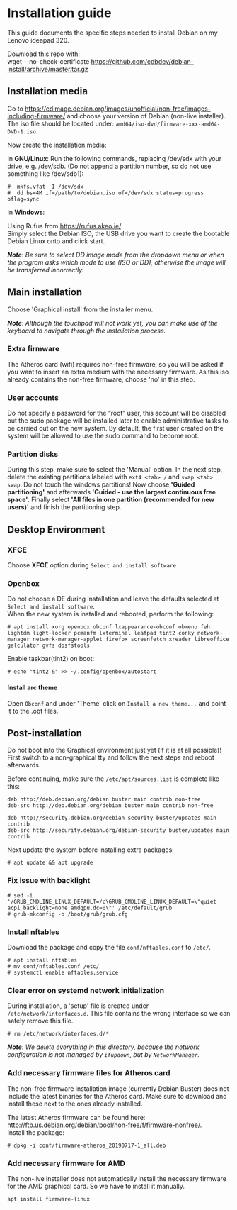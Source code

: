 # Installation guide
This guide documents the specific steps needed to install Debian on my Lenovo ideapad 320.

Download this repo with:  
wget --no-check-certificate https://github.com/cdbdev/debian-install/archive/master.tar.gz

## Installation media
Go to https://cdimage.debian.org/images/unofficial/non-free/images-including-firmware/ and choose your version of Debian (non-live installer). The iso file should be located under: `amd64/iso-dvd/firmware-xxx-amd64-DVD-1.iso`.

Now create the installation media:

In **GNU/Linux**:
Run the following commands, replacing /dev/sdx with your drive, e.g. /dev/sdb. (Do not append a partition number, so do not use something like /dev/sdb1):

```
#  mkfs.vfat -I /dev/sdx
#  dd bs=4M if=/path/to/debian.iso of=/dev/sdx status=progress oflag=sync
```

In **Windows**:

Using Rufus from https://rufus.akeo.ie/.  
Simply select the Debian ISO, the USB drive you want to create the bootable Debian Linux onto and click start. 

**_Note_**: _Be sure to select DD image mode from the dropdown menu or when the program asks which mode to use (ISO or DD), otherwise the image will be transferred incorrectly._

## Main installation
Choose 'Graphical install' from the installer menu.  

**_Note_**: _Although the touchpad will not work yet, you can make use of the keyboard to navigate through the installation process._

### Extra firmware
The Atheros card (wifi) requires non-free firmware, so you will be asked if you want to insert an extra medium with the necessary firmware. As this iso already contains the non-free firmware, choose 'no' in this step.

### User accounts
Do not specify a password for the “root” user, this account will be disabled but the sudo package will be installed later to enable administrative tasks to be carried out on the new system. By default, the first user created on the system will be allowed to use the sudo command to become root. 

### Partition disks
During this step, make sure to select the 'Manual' option. In the next step, delete the existing partitions labeled with `ext4 <tab> /` and `swap <tab> swap`. Do not touch the windows partitions! Now choose **'Guided partitioning'** and afterwards **'Guided - use the largest continuous free space'**. Finally select **'All files in one partition (recommended for new users)'** and finish the partitioning step.

## Desktop Environment
### XFCE
Choose **XFCE** option during `Select and install software`

### Openbox
Do not choose a DE during installation and leave the defaults selected at `Select and install software`.  
When the new system is installed and rebooted, perform the following:
```
# apt install xorg openbox obconf lxappearance-obconf obmenu feh lightdm light-locker pcmanfm lxterminal leafpad tint2 conky network-manager network-manager-applet firefox screenfetch xreader libreoffice galculator gvfs dosfstools
```

Enable taskbar(tint2) on boot:
```
# echo "tint2 &" >> ~/.config/openbox/autostart
```

#### Install arc theme
Open `Obconf` and under 'Theme' click on `Install a new theme...` and point it to the .obt files.

## Post-installation
Do not boot into the Graphical environment just yet (if it is at all possible)! First switch to a non-graphical tty and follow the next steps and reboot afterwards.

Before continuing, make sure the `/etc/apt/sources.list` is complete like this:
```
deb http://deb.debian.org/debian buster main contrib non-free
deb-src http://deb.debian.org/debian buster main contrib non-free

deb http://security.debian.org/debian-security buster/updates main contrib
deb-src http://security.debian.org/debian-security buster/updates main contrib
```

Next update the system before installing extra packages:
```
# apt update && apt upgrade
```

### Fix issue with backlight
```
# sed -i '/GRUB_CMDLINE_LINUX_DEFAULT=/c\GRUB_CMDLINE_LINUX_DEFAULT=\"quiet acpi_backlight=none amdgpu.dc=0\"' /etc/default/grub
# grub-mkconfig -o /boot/grub/grub.cfg
```

### Install nftables
Download the package and copy the file `conf/nftables.conf` to `/etc/`.

```
# apt install nftables
# mv conf/nftables.conf /etc/
# systemctl enable nftables.service
```

### Clear error on systemd network initialization
During installation, a 'setup' file is created under `/etc/network/interfaces.d`. This file contains the wrong interface so we can safely remove this file.

```
# rm /etc/network/interfaces.d/*

```
**_Note_**: _We delete everything in this directory, because the network configuration is not managed by `ifupdown`, but by `NetworkManager`._

### Add necessary firmware files for Atheros card
The non-free firmware installation image (currently Debian Buster) does not include the latest binaries for the Atheros card. Make sure to download and install these next to the ones already installed.

The latest Atheros firmware can be found here: http://ftp.us.debian.org/debian/pool/non-free/f/firmware-nonfree/.  
Install the package:

```
# dpkg -i conf/firmware-atheros_20190717-1_all.deb
```

### Add necessary firmware for AMD
The non-live installer does not automatically install the necessary firmware for the AMD graphical card. So we have to install it manually.

```
apt install firmware-linux
```
